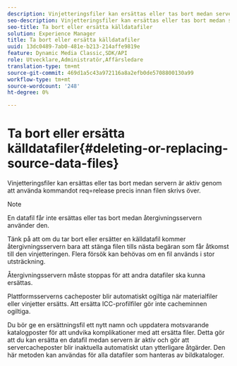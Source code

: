 ```yaml
---
description: Vinjetteringsfiler kan ersättas eller tas bort medan servern är aktiv genom att använda kommandot req=release precis innan filen skrivs över.
seo-description: Vinjetteringsfiler kan ersättas eller tas bort medan servern är aktiv genom att använda kommandot req=release precis innan filen skrivs över.
seo-title: Ta bort eller ersätta källdatafiler
solution: Experience Manager
title: Ta bort eller ersätta källdatafiler
uuid: 13dc0489-7ab0-481e-b213-214affe9819e
feature: Dynamic Media Classic,SDK/API
role: Utvecklare,Administratör,Affärsledare
translation-type: tm+mt
source-git-commit: 469d1a5c43a972116a8a2efb0de5708800130a99
workflow-type: tm+mt
source-wordcount: '248'
ht-degree: 0%

---
```



# Ta bort eller ersätta källdatafiler{#deleting-or-replacing-source-data-files}

Vinjetteringsfiler kan ersättas eller tas bort medan servern är aktiv genom att använda kommandot req=release precis innan filen skrivs över.

>[!NOTE]
>
>En datafil får inte ersättas eller tas bort medan återgivningsservern använder den.

Tänk på att om du tar bort eller ersätter en källdatafil kommer återgivningsservern bara att stänga filen tills nästa begäran som får åtkomst till den vinjetteringen. Flera försök kan behövas om en fil används i stor utsträckning.

Återgivningsservern måste stoppas för att andra datafiler ska kunna ersättas.

Plattformsserverns cacheposter blir automatiskt ogiltiga när materialfiler eller vinjetter ersätts. Att ersätta ICC-profilfiler gör inte cacheminnen ogiltiga.

Du bör ge en ersättningsfil ett nytt namn och uppdatera motsvarande katalogposter för att undvika komplikationer med att ersätta filer. Detta gör att du kan ersätta en datafil medan servern är aktiv och gör att servercacheposter blir inaktuella automatiskt utan ytterligare åtgärder. Den här metoden kan användas för alla datafiler som hanteras av bildkataloger.
